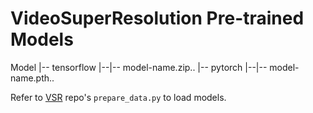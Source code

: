 # VideoSuperResolution Pre-trained Models
Model
|-- tensorflow
|--|-- model-name.zip..
|-- pytorch
|--|-- model-name.pth..

Refer to [VSR](https://github.com/LoSealL/VideoSuperResolution) repo's `prepare_data.py` to load models.
